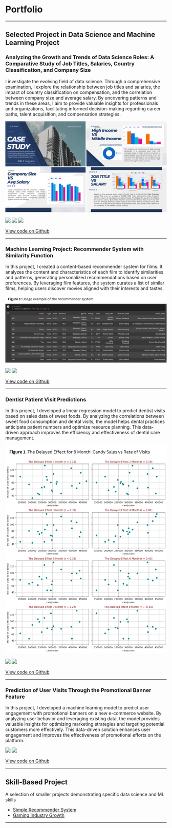 # Portfolio

---

## Selected Project in Data Science and Machine Learning Project

### Analyzing the Growth and Trends of Data Science Roles: A Comparative Study of Job Titles, Salaries, Country Classification, and Company Size

I investigate the evolving field of data science. Through a comprehensive examination, I explore the relationship between job titles and salaries, the impact of country classification on compensation, and the correlation between company size and average salary. By uncovering patterns and trends in these areas, I aim to provide valuable insights for professionals and organizations, facilitating informed decision-making regarding career paths, talent acquisition, and compensation strategies.

<img src="images/Data-Science-Trends.png?raw=true"/>

[![](https://img.shields.io/badge/Python-white?logo=Python)](#) [![](https://img.shields.io/badge/Jupyter-white?logo=Jupyter)](#) [![](https://img.shields.io/badge/BigQuery-white?logo=Google)](#)

[View code on Github](https://github.com/RCNXV/Data-Science-Trends)

---
### Machine Learning Project: Recommender System with Similarity Function

In this project, I created a content-based recommender system for films. It analyzes the content and characteristics of each film to identify similarities and patterns, generating personalized recommendations based on user preferences. By leveraging film features, the system curates a list of similar films, helping users discover movies aligned with their interests and tastes.

<img src="images/Figure1ExampleRecommenderSystem.png?raw=true"/>

[![](https://img.shields.io/badge/Python-white?logo=Python)](#) [![](https://img.shields.io/badge/Jupyter-white?logo=Jupyter)](#)

[View code on Github](https://github.com/RCNXV/Project-Machine-Learning-with-Python-Recommender-System-with-Similarity-Function)

---
### Dentist Patient Visit Predictions

In this project, I developed a linear regression model to predict dentist visits based on sales data of sweet foods. By analyzing the correlations between sweet food consumption and dental visits, the model helps dental practices anticipate patient numbers and optimize resource planning. This data-driven approach improves the efficiency and effectiveness of dental care management.

<img src="images/Figure1.TheDelayedEffectfor8Month.png?raw=true"/>

[![](https://img.shields.io/badge/Python-white?logo=Python)](#) [![](https://img.shields.io/badge/Jupyter-white?logo=Jupyter)](#)

[View code on Github](https://github.com/RCNXV/Dentist-Patient-Visit-Predictions.)

---
### Prediction of User Visits Through the Promotional Banner Feature

In this project, I developed a machine learning model to predict user engagement with promotional banners on a new e-commerce website. By analyzing user behavior and leveraging existing data, the model provides valuable insights for optimizing marketing strategies and targeting potential customers more effectively. This data-driven solution enhances user engagement and improves the effectiveness of promotional efforts on the platform.


[![](https://img.shields.io/badge/Python-white?logo=Python)](#) [![](https://img.shields.io/badge/Jupyter-white?logo=Jupyter)](#)

[View code on Github](https://github.com/RCNXV/Prediction-of-User-Visits-Through-the-Promotional-Banner-Feature)


---
## Skill-Based Project
A selection of smaller projects demonstrating specific data science and ML skills

- [Simple Recommender System](https://github.com/RCNXV/Project-Machine-Learning-with-Python-Simple-Recommender-System)
- [Gaming Industry Growth](https://github.com/RCNXV/Gaming-Industry-Growth)

---
